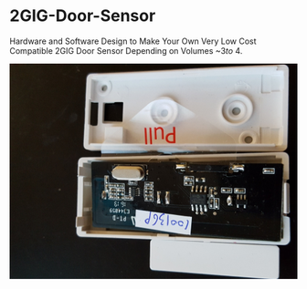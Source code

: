 # 2GIG-Door-Sensor
Hardware and Software Design to Make Your Own Very Low Cost Compatible 2GIG Door Sensor Depending on Volumes ~$3 to ~$4.

![alt text](https://raw.githubusercontent.com/fuzioncode/2GIG-Door-Sensor/master/Door%20Sensor%20PCB%20in%20Enclosure.jpg)
